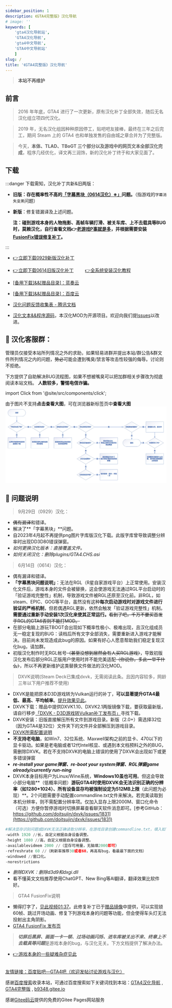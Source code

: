 ```yaml
---
sidebar_position: 1
description: 《GTA4完整版》汉化导航
# image: ''
keywords: [
    'gta4汉化导航站',
    'GTA4汉化导航',
    'gta4中文导航',
    'GTA4中文导航站'
    ]
slug: /
title: '《GTA4完整版》汉化导航'
---
```


> **本站不再维护**

## 前言

>2016 年年底，GTA4 进行了一次更新，原有汉化补丁全部失效，随后无名汉化组立项四代汉化。 

>2019 年，无名汉化组因种种原因停工，贴吧吧友接棒，最终在三年之后完工，期间 Steam 上的 GTA4 也和单独发售的自由城之章合并为了完整版。

>今天，**本体、TLAD、TBoGT 三个部分以及游戏中的网页文本全部汉化完成**，程序几经优化，译文再三润饰，新的汉化补丁终于和大家见面了。

## 下载

:::danger 下载需知，汉化补丁共新&旧两版：
- **旧版：存在概率性不高的[「字幕黑块（0614汉化）※」](#-问题说明)问题。**（指游戏的`字幕消失变黑`问题）

- **新版**：修复错漏译及上述问题。 
    
    **注：碰到游戏本身的人物拖影、高帧车辆打滑、被关车库、上不去载具等BUG时，莫赖汉化，自行查看文档👉[老游戏P事就是多](../docs/GTA4%E6%B8%B8%E6%88%8F%E7%9B%B8%E5%85%B3%E9%97%AE%E9%A2%98%EF%BC%88%E6%97%A0%E5%85%B3%E6%B1%89%E5%8C%96%E8%A1%A5%E4%B8%81%EF%BC%89/1%EF%BC%9A%E6%B8%B8%E6%88%8F%E7%9B%B8%E5%85%B3%E9%97%AE%E9%A2%98.md)，并根据需要安装[FusionFix错误修复补丁](https://wwi.lanzoup.com/b07xe74sj)。**



:::
- [👉立即下载0929新版汉化补丁](https://link.jscdn.cn/lanzou/aHR0cHM6Ly93d2kubGFuem91cC5jb20vaXo0STEwcm9jMnhlJnBhc3NDb2RlPQ.zip)

- [👉立即下载0614旧版汉化补丁](https://link.jscdn.cn/lanzou/aHR0cHM6Ly93d2kubGFuem91cC5jb20vaWtRUmcwZGk5eWhjJnBhc3NDb2RlPQ.zip) 　　  [ 👉全系统安装汉化教程 ](./安装汉化/0：安装前准备.md)
 

- [[备用下载]&&[赠品目录]：蓝奏云](https://wwi.lanzoup.com/b07xe74sj)


- [[备用下载]&&[赠品目录]：百度云](https://pan.baidu.com/share/init?surl=lYiAaFVzQGpJD79Fx56ZZw&pwd=1234)


- [汉化问题反馈收集表 - 腾讯文档](https://docs.qq.com/form/page/DQXdCd1BwT1VrbXV5)

- [汉化文本&&程序源码](https://github.com/GTAIV-Complete-Edition-text)，本汉化MOD为开源项目。欢迎向我们提[lssues](https://github.com/GTAIV-Complete-Edition-text/feedback-IV.CHS/issues)以改进。


## 📱 汉化客服群：
管理员仅接受本站所列情况之外的求助，如果轻易进群并提出本站/群公告&群文件所列情况之内的问题，<del>势必</del>可能会遭到嘴臭/禁言等攻击性较强的侮辱。讨论则不拒绝。

下方提供了自助解决BUG流程图，如果不想被嘴臭可以把加群相关步骤改为彻底阅读本站文档。
**人数较多，警惕电信诈骗。**

import Click from '@site/src/components/click';

<Click />


由于图片不支持**点击查看大图**，可在浏览器新标签页中**查看大图** 
![Image](intro.jpg)
## 🐞 问题说明

> 9月29日（0929）汉化：
- <del>偶有漏译</del>和错译。 
- 解决了**「字幕黑块」**问题。
- 自2023年4月起不再提供png图片字库版汉化下载。此版字库曾导致调整分辨率时出现DD3D80错误弹窗。
-   *如何更换汉化版本：直接覆盖文件。*
-   *如何关闭汉化：删除plugins/GTA4.CHS.asi*
  

> 6月14日（0614）汉化：
- 偶有漏译和错译。
- **「字幕黑块问题说明」**：无法在RGL（R星自家游戏平台）上正常使用。安装汉化文件后，游戏本身的文件会被替换，这会使游戏无法通过RGL平台启动时的「验证游戏完整性」机制，导致游戏文件被RGL还原至汉化前。非RGL，如steam、EPIC、GOG等平台，虽然没有这种**每次启动游戏时对游戏文件进行验证的严格机制**，但若偶遇RGL更新，依然会触发「验证游戏完整性」机制。**需要通过重新手动安装1次汉化来使其正常运行。**<del>看到了吧，千万不要买首发于RGL的GTA6否则不能打MOD。</del>
- 在部分电脑上游玩TBOGT会出现如下概率性极小、极难出现，且汉化组成员无一稳定复现的BUG：读档后所有文字全部消失，需要重新进入游戏才能解决。目前尚未发现造成此bug的原因。如果有好心人愿意帮助我们稳定复现汉化bug，请加群。
- 初版汉化制作时无RGL帐号<del>（甚至没想到居然会有人买RGL游戏）</del>，导致初版汉化发布后部分RGL正版用户使用时并不能完美适配<del>（你说你，多此一举干什么）</del>，所以不再更新维护这类替换文件做法的汉化MOD。

> DXVK说明(Steam Deck已集成dxvk，无需阅读此条。且因内容较多，网龄三年以下用户推荐不使用)
- DXVK是能把原本D3D游戏转为Vulkan运行的补丁，**可以显著提升GTA4最低、最高、平均帧率**。[提升效果见此](https://www.bilibili.com/video/BV13v411M7Sx)。
- DXVK下载：赠品中提供DXVK1.10、DXVK2.1两版镜像下载，要获取最新版，请自行移步[「DXVK - D3D游戏转Vulkan补丁发布页」](https://github.com/doitsujin/dxvk)寻找下载。
- DXVK安装：旧版直接解压所有文件到游戏目录。新版（2.0+）需选择32位（因为GTA4是32位）文件夹下的文件并全部解压到游戏目录。
- [DXVK所需配置说明](https://github.com/doitsujin/dxvk/wiki/Driver-support)
- **不支持老电脑**，如Win7、32位系统、Maxwell架构之前的显卡、470以下的显卡驱动。如果是老电脑或者12代Intel核显、或遇到本文档预料之外的BUG，需删除DXVK。若在不支持DXVK的电脑上错误的使用了DXVK会出现如下或更多错误弹窗
- ***re-install your game弹窗、re-boot your system弹窗、RGL弹窗game already/currently run-ning***
- DXVK本身目标用户为Linux/Wine系统，**Windows10虽也可用**。但这会导致小部分电脑**（低概率问题）**游玩GTA4时使用DXVK会无法识别正确的分辨率（如1280*1024）、所有设备显存均被强制设定为512MB上限**（此问题为必现）**。2个问题需要手动配置commandline.txt文件来解决。若完美读取到本机分辨率，则不需配置分辨率项。仅加入显存上限2000M、窗口化命令（可选）方便你暂停游戏时切换屏幕查看聊天软件消息即可。[参考GitHub：https://github.com/doitsujin/dxvk/issues/1831](https://github.com/doitsujin/dxvk/issues/1831)
~~~python
#解决显存识别问题或DXVK无法正确读取分辨率，在游戏目录创建commandline.txt，填入如下但不包括本行：
-width 1920 //长，自定义根据自身设备调整。
-height 1080 //高，自定义根据自身设备调整。
-availablevidmem 2000 //（显存可用量，无脑填2000即可）
-refreshrate 60 //（刷新率推荐30或者60，再高有bug，看最最下面的文档）
-windowed //窗口化。
-norestrictions  
~~~
-   *删除DXVK：删除d3d9和dxgi.dll*
- 看不懂英文文档推荐使用ChatGPT、New Bing等AI翻译，翻译效果比软件好。

> GTA4 FusionFix说明
- 懒得打字了，[见此视频01:37](https://www.bilibili.com/video/BV15g4y1H7RD/?share_source=copy_web&vd_source=6317983a8e5cadce0c1402e0a67b67f9&t=97)。此修复补丁已于[赠品镜像](#下载)中提供，可以实现锁60帧、跳过开场动画、修复下列游戏本身的问题等功能，但会使得车头灯无法投射出主角阴影。
- [GTA4 FusionFix 发布页](https://github.com/ThirteenAG/GTAIV.EFLC.FusionFix)

> ***切屏后黑屏、画面一卡一顿、过场动画闪烁、进车库被关出不来、终章上不去载具等问题***是游戏本身的bug，与汉化无关。下方文档提供了解决办法。

- [👉游戏本身的一些疑难杂症见此](./GTA4%E6%B8%B8%E6%88%8F%E7%9B%B8%E5%85%B3%E9%97%AE%E9%A2%98%EF%BC%88%E6%97%A0%E5%85%B3%E6%B1%89%E5%8C%96%E8%A1%A5%E4%B8%81%EF%BC%89/1%EF%BC%9A%E6%B8%B8%E6%88%8F%E7%9B%B8%E5%85%B3%E9%97%AE%E9%A2%98.md)


##  #

[友情链接：百度贴吧—GTA4吧（欢迎发帖讨论游戏与汉化）](https://tieba.baidu.com/f?kw=gta4&ie=utf-8)

感谢[百度搜索](https://www.baidu.com/s?ie=UTF-8&wd=GTA4汉化导航)收录本站，可通过百度搜索如下关键词找到本站：[GTA4汉化导航](https://www.baidu.com/s?ie=UTF-8&wd=GTA4汉化导航) , [GTA4完整版](https://www.baidu.com/s?ie=UTF-8&wd=GTA4完整版) , [b9348.gitee.io](https://www.baidu.com/s?ie=UTF-8&wd=b9348.gitee.io) 

感谢[Gitee码云](https://gitee.com/)提供的免费的Gitee Pages网站服务